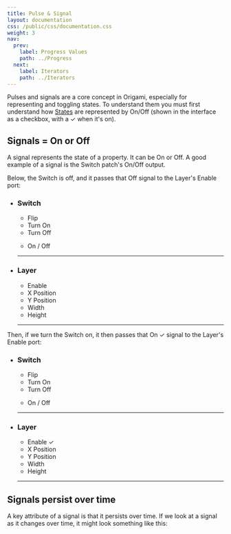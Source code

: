 ```yaml
---
title: Pulse & Signal
layout: documentation
css: /public/css/documentation.css
weight: 3
nav:
  prev:
    label: Progress Values
    path: ../Progress
  next:
    label: Iterators
    path: ../Iterators
---
```


Pulses and signals are a core concept in Origami, especially for representing and toggling states. To understand them you must first understand how [States](../../basics/States) are represented by On/Off (shown in the interface as a checkbox, with a &#10003; when it's on).

## Signals = On or Off
A signal represents the state of a property. It can be On or Off. A good example of a signal is the Switch patch's On/Off output.

Below, the Switch is off, and it passes that Off signal to the Layer's Enable port:

 <ul class="patch-chain">
    <li>
      <div class="patch-block">
        <div class="patch processor">
          <h3>Switch</h3>
          <ul class="inputs">
            <li>Flip</li>
            <li>Turn On</li>
            <li>Turn Off</li>
          </ul>
          <ul class="outputs">
            <li>On / Off</li>
            <div class="cable"></div>
          </ul>
          <hr>
        </div>
      </div>
    </li>
    <li>
      <div class="patch-block">
        <div class="patch consumer">
          <h3>Layer</h3>
          <ul class="inputs">
            <li>Enable</li>
            <li>X Position</li>
            <li>Y Position</li>
            <li>Width</li>
            <li>Height</li>
          </ul>
          <hr>
        </div>
      </div>
    </li>
  </ul>

Then, if we turn the Switch on, it then passes that On &#10003; signal to the Layer's Enable port:

 <ul class="patch-chain">
    <li>
      <div class="patch-block">
        <div class="patch processor">
          <h3>Switch</h3>
          <ul class="inputs">
            <li>Flip</li>
            <li>Turn On</li>
            <li>Turn Off</li>
          </ul>
          <ul class="outputs">
            <li>On / Off</li>
            <div class="cable"></div>
          </ul>
          <hr>
        </div>
      </div>
    </li>
    <li>
      <div class="patch-block">
        <div class="patch consumer">
          <h3>Layer</h3>
          <ul class="inputs">
            <li>Enable <span class="patch-value">&#10003;</span></li>
            <li>X Position</li>
            <li>Y Position</li>
            <li>Width</li>
            <li>Height</li>
          </ul>
          <hr>
        </div>
      </div>
    </li>
  </ul>

## Signals persist over time
A key attribute of a signal is that it persists over time. If we look at a signal as it changes over time, it might look something like this:

<div class="pulse-graph">
<div class="pulse-graph-line" style="bottom: 10%; left: 40px; width: 130px;"></div>
<div class="pulse-graph-line" style="top: 10%; bottom: 10%; left: 170px; height: 80%;"></div>
<div class="pulse-graph-line" style="top: 10%; left: 171px; width: 130px;"></div>
<div class="pulse-graph-x-axis"><h6>Time<h6></div>
<div class="pulse-graph-y-axis-label top">
  <h6>On</h6>
</div>
<div class="pulse-graph-y-axis-label bottom">
  <h6>Off</h6>
</div>
</div>

You can see a signal goes from Off to On **immediately**. That split second is known as a **frame**.

<div class="frame-reel">
<div class="frame off">Off</div>
<div class="frame off">Off</div>
<div class="frame selected">On</div>
<div class="frame">On</div>
<div class="frame">On</div>
</div>

A frame in computing is similar to a movie: multiple frames are strung together to show animations. Typically Quartz Composer will run at 30-60 frames per second (FPS), which means the signal change happens anywhere from 1/30 to 1/60 of a second, feeling instantaneous.

## Pulses are On &#10003; signals in a single frame
While signals persist over time, Pulses are On &#10003; for a single frame.

If we look at a pulse over time, it looks like this:

<div class="pulse-graph">
<div class="pulse-graph-line" style="bottom: 10%; left: 40px; width: 130px;"></div>
<div class="pulse-graph-line" style="top: 10%; bottom: 10%; left: 170px; height: 80%;"></div>
<div class="pulse-graph-line" style="bottom: 10%; left: 171px; width: 130px;"></div>
<div class="pulse-graph-x-axis"><h6>Time<h6></div>
<div class="pulse-graph-y-axis-label top">
  <h6>On</h6>
</div>
<div class="pulse-graph-y-axis-label bottom">
  <h6>Off</h6>
</div>
</div>

You can see that pulses are only On &#10003; for a single frame.

<div class="frame-reel">
<div class="frame off">Off</div>
<div class="frame off">Off</div>
<div class="frame selected">On</div>
<div class="frame off">Off</div>
<div class="frame off">Off</div>
</div>

They are useful when telling a patch to **do something once**, like telling a Switch to turn on or turn off.

Why not use signals? Let's look at the Switch example again. If you pass an On signal continuously to a Switch's Turn On port, it will turn on, as expected:

 <ul class="patch-chain">
    <li>
      <div class="patch-block">
        <div class="patch processor">
          <h3>Switch</h3>
          <ul class="inputs">
            <li>Flip</li>
            <li>Turn On <span class="patch-value">&#10003;</span></li>
            <li>Turn Off</li>
          </ul>
          <ul class="outputs">
            <li>On / Off</li>
            <div class="cable"></div>
          </ul>
          <hr>
        </div>
      </div>
    </li>
    <li>
      <div class="patch-block">
        <div class="patch consumer">
          <h3>Layer</h3>
          <ul class="inputs">
            <li>Enable <span class="patch-value">&#10003;</span></li>
            <li>X Position</li>
            <li>Y Position</li>
            <li>Width</li>
            <li>Height</li>
          </ul>
          <hr>
        </div>
      </div>
    </li>
  </ul>

However, if you wanted to tell it to turn off at a later time (by passing an On signal to the Turn Off port), you'd be giving it conflicting instructions. If you try this in Quartz Composer, you'll see that the Enable port will flicker on and off continuously &mdash; because it's not sure what to do with the conflicting instructions.

 <ul class="patch-chain">
    <li>
      <div class="patch-block">
        <div class="patch processor">
          <h3>Switch</h3>
          <ul class="inputs">
            <li>Flip</li>
            <li>Turn On <span class="patch-value">&#10003;</span></li>
            <li>Turn Off <span class="patch-value">&#10003;</span></li>
          </ul>
          <ul class="outputs">
            <li>On / Off</li>
            <div class="cable"></div>
          </ul>
          <hr>
        </div>
      </div>
    </li>
    <li>
      <div class="patch-block">
        <div class="patch consumer">
          <h3>Layer</h3>
          <ul class="inputs">
            <li>Enable <span class="patch-value flicker">&#10003;</span></li>
            <li>X Position</li>
            <li>Y Position</li>
            <li>Width</li>
            <li>Height</li>
          </ul>
          <hr>
        </div>
      </div>
    </li>
  </ul>

To fix this, we should **pulse** each port (pass On &#10003; for a single frame).


## Creating pulses
How do you create pulses? Most situations where you need a pulse are with [interactions](../../basics/Interactions), e.g. a single tap, or a key press. The [Interaction 2](../../patches/Interaction-2) patch, for example, will output a single pulse from the Tap port when you tap on the viewer (whereas the Down port will output a continous signal depending on how long your finger is down).

Another common situation is when you want to **know when a Signal changes**, e.g. if you want to turn on a Switch after another Switch turns off. In this case, you'd use a [Pulse](../../patches/Pulse) <span class="key letter inline">U</span> patch.

In this example below, when Switch 1 turns off, Switch 2 will turn on:

 <ul class="patch-chain">
    <li>
      <div class="patch-block">
        <div class="patch processor">
          <h3>Switch 1</h3>
          <ul class="inputs">
            <li>Turn On</li>
            <li>Turn Off</li>
          </ul>
          <ul class="outputs">
            <li>On / Off</li>
            <div class="cable"></div>
          </ul>
          <hr>
        </div>
      </div>
    </li>
    <li>
      <div class="patch-block">
        <div class="patch processor">
          <h3>Pulse</h3>
          <ul class="inputs">
            <li>Input Signal <span class="patch-value repeating-signal">&#10003;</span></li>
            <li>Detection mode <span class="patch-value">Trailing</span></li>
          </ul>
          <ul class="outputs">
            <li>Pulse</li>
            <div class="cable"></div>
          </ul>
          <hr>
        </div>
      </div>
    </li>
    <li>
      <div class="patch-block">
        <div class="patch processor">
          <h3>Switch 2</h3>
          <ul class="inputs">
            <li>Turn On <span class="patch-value repeating-pulse">&#10003;</span></li>
            <li>Turn Off</li>
          </ul>
          <ul class="outputs">
            <li>On / Off</li>
          </ul>
          <hr>
        </div>
      </div>
    </li>
  </ul>

You can even combine Pulse with [Delay](../../patches/Delay) <span class="key letter inline">D</span> patches to create a Switch that turns itself off a few seconds after it's turned on.